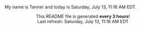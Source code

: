 My name is Tanner and today is Saturday, July 13, 11:16 AM EDT.

<p align="center">This <i>README</i> file is generated <b>every 3 hours</b>!</br>Last refresh: Saturday, July 13, 11:16 AM EDT<br /></p>
